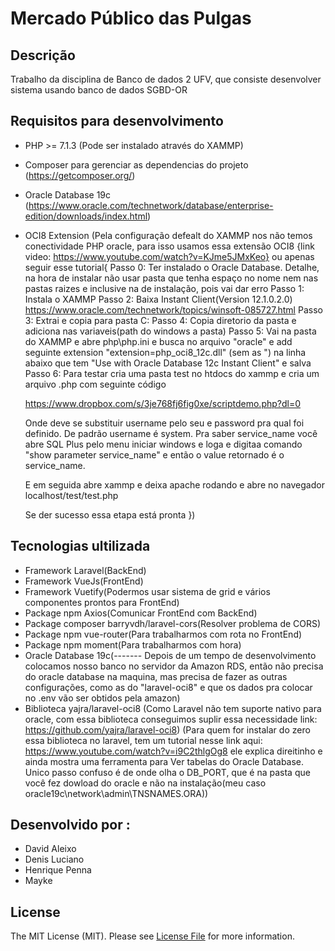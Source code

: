 # Mercado Público das Pulgas

## Descrição
Trabalho da disciplina de Banco de dados 2 UFV, que consiste desenvolver sistema usando banco de dados SGBD-OR

## Requisitos para desenvolvimento
- PHP >= 7.1.3 (Pode ser instalado através do XAMMP)
- Composer para gerenciar as dependencias do projeto (https://getcomposer.org/)
- Oracle Database 19c (https://www.oracle.com/technetwork/database/enterprise-edition/downloads/index.html)
- OCI8 Extension (Pela configuração defealt do XAMMP nos não temos conectividade PHP oracle, para isso usamos essa extensão OCI8 {link video: https://www.youtube.com/watch?v=KJme5JMxKeo} ou apenas seguir esse tutorial{
    Passo 0: Ter instalado o Oracle Database. Detalhe, na hora de instalar não usar pasta que tenha espaço no nome nem nas pastas raizes e inclusive na de instalação, pois vai dar erro
    Passo 1: Instala o XAMMP
    Passo 2: Baixa Instant Client(Version 12.1.0.2.0) https://www.oracle.com/technetwork/topics/winsoft-085727.html
    Passo 3: Extrai e copia para pasta C:
    Passo 4: Copia diretorio da pasta e adiciona nas variaveis(path do windows a pasta)
    Passo 5: Vai na pasta do XAMMP e abre php\php.ini e busca no arquivo "oracle" e add seguinte extension "extension=php_oci8_12c.dll" (sem as ") na linha abaixo que tem "Use with Oracle Database 12c Instant Client" e salva
    Passo 6: Para testar cria uma pasta test no htdocs do xammp e cria um arquivo .php com seguinte código
    
    https://www.dropbox.com/s/3je768fj6fig0xe/scriptdemo.php?dl=0

    Onde deve se substituir  username pelo seu e password pra qual foi definido. De padrão username é system. Pra saber service_name você abre SQL Plus pelo menu iniciar windows e loga e digitaa comando "show parameter service_name" e então o value retornado é o service_name.

    E em seguida abre xammp e deixa apache rodando e abre no navegador localhost/test/test.php

    Se der sucesso essa etapa está pronta
})

## Tecnologias ultilizada
- Framework Laravel(BackEnd)
- Framework VueJs(FrontEnd)
- Framework Vuetify(Podermos usar sistema de grid e vários componentes prontos para FrontEnd)
- Package npm Axios(Comunicar FrontEnd com BackEnd)
- Package composer barryvdh/laravel-cors(Resolver problema de CORS)
- Package npm vue-router(Para trabalharmos com rota no FrontEnd)
- Package npm moment(Para trabalharmos com hora)
- Oracle Database 19c(------- Depois de um tempo de desenvolvimento colocamos nosso banco no servidor da Amazon RDS, então não precisa do oracle database na maquina, mas precisa de fazer as outras configurações, como as do "laravel-oci8" e que os dados pra colocar no .env vão ser obtidos pela amazon)
- Biblioteca yajra/laravel-oci8 (Como Laravel não tem suporte nativo para oracle, com essa biblioteca conseguimos suplir essa necessidade link: https://github.com/yajra/laravel-oci8) (Para quem for instalar  do zero essa biblioteca no laravel, tem um tutorial nesse link aqui: https://www.youtube.com/watch?v=i9C2thlgOg8 ele explica direitinho e ainda mostra uma ferramenta para Ver tabelas do Oracle Database. Unico passo confuso é de onde olha o DB_PORT, que é na pasta que você fez dowload do oracle e não na instalação(meu caso oracle19c\network\admin\TNSNAMES.ORA))

## Desenvolvido por :
- David Aleixo
- Denis Luciano
- Henrique Penna
- Mayke

## License
The MIT License (MIT). Please see [License File](LICENSE) for more information.

